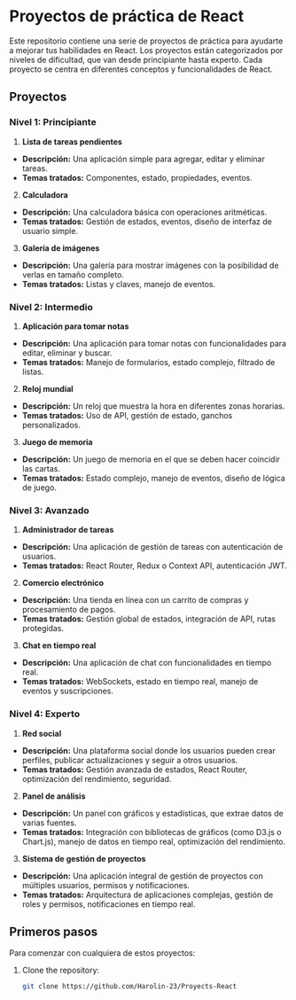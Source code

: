 # Proyectos de práctica de React

Este repositorio contiene una serie de proyectos de práctica para ayudarte a mejorar tus habilidades en React. Los proyectos están categorizados por niveles de dificultad, que van desde principiante hasta experto. Cada proyecto se centra en diferentes conceptos y funcionalidades de React.

## Proyectos

### Nivel 1: Principiante
1. **Lista de tareas pendientes**
- **Descripción:** Una aplicación simple para agregar, editar y eliminar tareas.
- **Temas tratados:** Componentes, estado, propiedades, eventos.

2. **Calculadora**
- **Descripción:** Una calculadora básica con operaciones aritméticas.
- **Temas tratados:** Gestión de estados, eventos, diseño de interfaz de usuario simple.

3. **Galería de imágenes**
- **Descripción:** Una galería para mostrar imágenes con la posibilidad de verlas en tamaño completo.
- **Temas tratados:** Listas y claves, manejo de eventos.

### Nivel 2: Intermedio
1. **Aplicación para tomar notas**
- **Descripción:** Una aplicación para tomar notas con funcionalidades para editar, eliminar y buscar.
- **Temas tratados:** Manejo de formularios, estado complejo, filtrado de listas.

2. **Reloj mundial**
- **Descripción:** Un reloj que muestra la hora en diferentes zonas horarias.
- **Temas tratados:** Uso de API, gestión de estado, ganchos personalizados.

3. **Juego de memoria**
- **Descripción:** Un juego de memoria en el que se deben hacer coincidir las cartas.
- **Temas tratados:** Estado complejo, manejo de eventos, diseño de lógica de juego.

### Nivel 3: Avanzado
1. **Administrador de tareas**
- **Descripción:** Una aplicación de gestión de tareas con autenticación de usuarios.
- **Temas tratados:** React Router, Redux o Context API, autenticación JWT.

2. **Comercio electrónico**
- **Descripción:** Una tienda en línea con un carrito de compras y procesamiento de pagos.
- **Temas tratados:** Gestión global de estados, integración de API, rutas protegidas.

3. **Chat en tiempo real**
- **Descripción:** Una aplicación de chat con funcionalidades en tiempo real.
- **Temas tratados:** WebSockets, estado en tiempo real, manejo de eventos y suscripciones.

### Nivel 4: Experto
1. **Red social**
- **Descripción:** Una plataforma social donde los usuarios pueden crear perfiles, publicar actualizaciones y seguir a otros usuarios.
- **Temas tratados:** Gestión avanzada de estados, React Router, optimización del rendimiento, seguridad.

2. **Panel de análisis**
- **Descripción:** Un panel con gráficos y estadísticas, que extrae datos de varias fuentes.
- **Temas tratados:** Integración con bibliotecas de gráficos (como D3.js o Chart.js), manejo de datos en tiempo real, optimización del rendimiento.

3. **Sistema de gestión de proyectos**
- **Descripción:** Una aplicación integral de gestión de proyectos con múltiples usuarios, permisos y notificaciones.
- **Temas tratados:** Arquitectura de aplicaciones complejas, gestión de roles y permisos, notificaciones en tiempo real.

## Primeros pasos

Para comenzar con cualquiera de estos proyectos:

1. Clone the repository:
   ```bash
   git clone https://github.com/Harolin-23/Proyects-React
